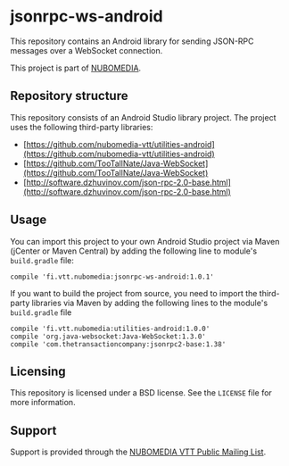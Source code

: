 jsonrpc-ws-android
=================
This repository contains an Android library for sending JSON-RPC messages over a WebSocket connection.

This project is part of [NUBOMEDIA](http://www.nubomedia.eu).

Repository structure
--------------------
This repository consists of an Android Studio library project. The project uses the following third-party libraries:
* [https://github.com/nubomedia-vtt/utilities-android](https://github.com/nubomedia-vtt/utilities-android)
* [https://github.com/TooTallNate/Java-WebSocket](https://github.com/TooTallNate/Java-WebSocket)
* [http://software.dzhuvinov.com/json-rpc-2.0-base.html](http://software.dzhuvinov.com/json-rpc-2.0-base.html)

Usage
--------
You can import this project to your own Android Studio project via Maven (jCenter or Maven Central) by adding the following line to module's `build.gradle` file:
```
compile 'fi.vtt.nubomedia:jsonrpc-ws-android:1.0.1'
```

If you want to build the project from source, you need to import the third-party libraries via Maven by adding the following lines to
the module's `build.gradle` file
```
compile 'fi.vtt.nubomedia:utilities-android:1.0.0'
compile 'org.java-websocket:Java-WebSocket:1.3.0'
compile 'com.thetransactioncompany:jsonrpc2-base:1.38'
```

Licensing
---------
This repository is licensed under a BSD license. See the `LICENSE` file for more information.

Support
-------
Support is provided through the [NUBOMEDIA VTT Public Mailing List](https://groups.google.com/forum/#!forum/nubomedia-vtt).
